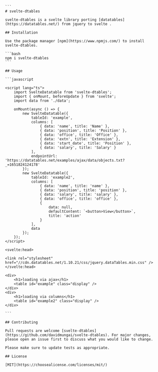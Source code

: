 ````This is still in beta development
```
# svelte-dtables

svelte-dtables is a svelte library porting [datatables](https://datatables.net/) from jquery to svelte .

## Installation

Use the package manager [npm](https://www.npmjs.com/) to install svelte-dtables.

```bash
npm i svelte-dtables
```

## Usage

```javascript

<script lang="ts">
	import SvelteDatatable from 'svelte-dtables';
	import { onMount, beforeUpdate } from 'svelte';
	import data from './data';

	onMount(async () => {
		new SvelteDatatable({
			tableId: 'example',
			columns: [
				{ data: 'name', title: 'Name' },
				{ data: 'position', title: 'Position' },
				{ data: 'office', title: 'Office' },
				{ data: 'extn', title: 'Extension' },
				{ data: 'start_date', title: 'Position' },
				{ data: 'salary', title: 'Salary' }
			],
			endpointUrl: 'https://datatables.net/examples/ajax/data/objects.txt?_=1651824124178'
		});
		new SvelteDatatable({
			tableId: 'example2',
			columns: [
				{ data: 'name', title: 'name' },
				{ data: 'position', title: 'position' },
				{ data: 'salary', title: 'salary' },
				{ data: 'office', title: 'office' },
				{
					data: null,
					defaultContent: `<button>View</button>`,
					title: 'action'
				}
			],
			data
		});
	});
</script>

<svelte:head>

<link rel="stylesheet" href="//cdn.datatables.net/1.10.21/css/jquery.dataTables.min.css" />
</svelte:head>

<div>
	<h1>loading via ajax</h1>
	<table id="example" class="display" />
</div>
<div>
	<h1>loading via columns</h1>
	<table id="example2" class="display" />
</div>

```

## Contributing

Pull requests are welcome [svelte-dtables](https://github.com/davidmungai/svelte-dtables). For major changes, please open an issue first to discuss what you would like to change.

Please make sure to update tests as appropriate.

## License

[MIT](https://choosealicense.com/licenses/mit/)
